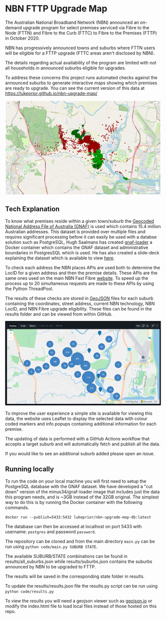# NBN FTTP Upgrade Map

The Australian National Broadband Network (NBN) announced an on-demand upgrade program for select premises serviced via Fibre to the Node (FTTN) and Fibre to the Curb (FTTC) to Fibre to the Premises (FTTP) in October 2020.

NBN has progressively announced towns and suburbs where FTTN users will be eligible for a FTTP upgrade (FTTC areas aren't disclosed by NBN).

The details regarding actual availability of the program are limited with not all households in announced suburbs eligible for upgrades.

To address these concerns this project runs automated checks against the announced suburbs to generate interactive maps showing which premises are ready to upgrade.  You can see the current version of this data at <https://lukeprior.github.io/nbn-upgrade-map/>

![Website Screenshot](resources/screenshot-1.png)

## Tech Explanation

To know what premises reside within a given town/suburb the [Geocoded National Address File of Australia (GNAF)](https://data.gov.au/dataset/ds-dga-19432f89-dc3a-4ef3-b943-5326ef1dbecc/details) is used which contains 15.4 million Australian addresses. This dataset is provided over multiple files and requires significant processing before it can easily be used with a databse solution such as PostgreSQL, Hugh Saalmans has created [gnaf-loader](https://github.com/minus34/gnaf-loader) a Docker container which contains the GNAF dataset and administrative boundaries in PostgresSQL which is used. He has also created a slide-deck explaining the dataset which is available to view [here](https://minus34.com/opendata/georabble-intro-to-gnaf.pdf).

To check each address the NBN places APIs are used both to determine the LocID for a given address and then the premise details. These APIs are the same ones used on the main NBN Fast Fibre [website](https://www.nbnco.com.au/residential/upgrades/more-fibre). To speed up the process up to 20 simultaneous requests are made to these APIs by using the Python ThreadPool.

The results of these checks are stored in [GeoJSON](https://geojson.org/) files for each suburb containing the coordinates, street address, current NBN technology, NBN LocID, and NBN Fibre upgrade eligibility. These files can be found in the results folder and can be viewed from within GitHub.

![GitHub Screenshot](resources/screenshot-2.png)

To improve the user experience a simple site is available for viewing this data, the website uses Leaflet to display the selected data with colour coded markers and info popups containing additional information for each premise.

The updating of data is performed with a GitHub Actions workflow that accepts a target suburb and will automatically fetch and publish all the data.

If you would like to see an additional suburb added please open an issue.

## Running locally

To run the code on your local machine you will first need to setup the PostgreSQL database with the GNAF dataset.
We have developed a "cut down" version of the minus34/gnaf-loader image that includes just the data this program needs, and is ~3GB instead of the 32GB original.
The simplest way to do this is by running the Docker container with the following commands.

```shell
docker run --publish=5433:5432 lukeprior/nbn-upgrade-map-db:latest
```

The database can then be accessed at localhost on port 5433 with username: `postgres` and password `password`.

The repository can be cloned and from the main directory `main.py` can be run using `python code/main.py SUBURB STATE`.

The available SUBURB/STATE combinations can be found in results/all_suburbs.json while results/suburbs.json contains the suburbs announced by NBN to be upgraded to FTTP.

The results will be saved in the corresponding state folder in results.

To update the results/results.json file the results.py script can be run using `python code/results.py`

To view the results you will need a geojson viewer such as [geojson.io](https://geojson.io/) or modify the index.html file to load local files instead of those hosted on this repo.

